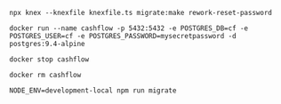 
``
npx knex --knexfile knexfile.ts migrate:make rework-reset-password
``

``
docker run --name cashflow -p 5432:5432 -e POSTGRES_DB=cf -e POSTGRES_USER=cf -e POSTGRES_PASSWORD=mysecretpassword -d postgres:9.4-alpine
``

``
docker stop cashflow
``

``
docker rm cashflow
``

``
NODE_ENV=development-local npm run migrate
``